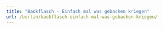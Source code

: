 ```yaml
---
title: "Backflasch - Einfach mal was gebacken kriegen"
url: /berlin/backflasch-einfach-mal-was-gebacken-kriegen/
---
```

